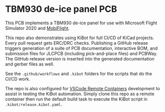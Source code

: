 # TBM930 de-ice panel PCB

This PCB implements a TBM930 de-ice panel for use with Microsoft Flight Simulator
2020 and [MobiFlight](http://www.mobiflight.com/).

This repo also demonstrates using KiBot for full CI/CD of KiCad projects. Every pull request gets ERC/DRC checks. Publishing a GitHub release
triggers generation of a suite of PCB documentation, interactive BOM, and submission files for JLCPCB (including pick-and-place files) and PCBWay.
The GitHub release version is inserted into the generated documentation and gerber files as well.

See the `.github/workflows` and `.kibot` folders for the scripts that do the CI/CD work.

The repo is also configured for [VSCode Remote Containers](https://marketplace.visualstudio.com/items?itemName=ms-vscode-remote.remote-containers)
development to assist in testing the KiBot automation. Simply clone this repo as a remote container then run the default build task
to execute the KiBot script in `.kibot/release.kibot.yaml`.
